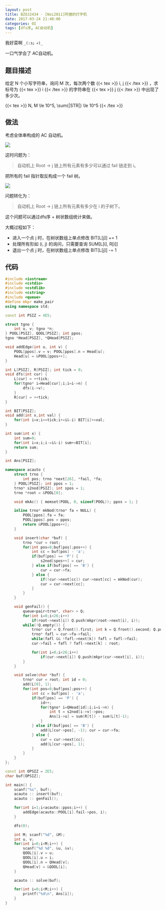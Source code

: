```yaml
---
layout: post
title: BZOJ2434 - [Noi2011]阿狸的打字机
date: 2017-03-24 21:40:00
categories: OI
tags: [dfs序, AC自动机]
---
```


我好菜啊 `_(:з」∠)_`

一口气学会了 AC自动机。

## 题目描述

给定 N 个小写字符串，询问 M 次，每次两个数 {{< tex >}} i, j {{< /tex >}} ，求标号为 {{< tex >}} i {{< /tex >}} 的字符串在
{{< tex >}} j {{< /tex >}} 中出现了多少次。

{{< tex >}} N, M \le 10^5, \sum{|STR|} \le 10^5 {{< /tex >}}

## 做法

考虑全体串构成的 AC 自动机。

![](http://ww1.sinaimg.cn/large/0060lm7Tgy1fdy98q7xp6j305208ft8u.jpg)

这时问题为：

> 自动机上 Root -> j 链上所有元素有多少可以通过 fail 链走到 i。

把所有的 fail 指针取反构成一个 fail 树。

![](http://ww1.sinaimg.cn/large/0060lm7Tgy1fdy99cvp7wj305208ft8s.jpg)

问题转化为：

> 自动机上 Root -> j 链上所有元素有多少在 i 的子树下。

这个问题可以通过dfs序 + 树状数组统计来做。

大概过程如下：
+ 进入一个点 j 时，在树状数组上单点修改 BIT[L[j]] +=  1   
+ 处理所有形如 (i, j) 的询问，只需要查询 SUM[L[i], R[i]]   
+ 退出一个点 j 时，在树状数组上单点修改 BIT[L[j]] -= 1   

## 代码

```cpp
#include <iostream>
#include <cstdio>
#include <cstdlib>
#include <cstring>
#include <queue>
#define mkpr make_pair
using namespace std;

const int PSIZ = 4E5;

struct tgno {
    int u, v; tgno *n;
} POOL[PSIZ], QOOL[PSIZ]; int ppos;
tgno *Head[PSIZ], *QHead[PSIZ];

void addEdge(int u, int v) {
    POOL[ppos].v = v; POOL[ppos].n = Head[u];
    Head[u] = &POOL[ppos++];
}

int L[PSIZ], R[PSIZ]; int tick = 0;
void dfs(int cur) {
    L[cur] = ++tick;
    for(tgno* i=Head[cur];i;i=i->n) {
        dfs(i->v);
    }
    R[cur] = ++tick;
}

int BIT[PSIZ];
void add(int x,int val) {
    for(int i=x;i<=tick;i+=i&-i) BIT[i]+=val;
}

int sum(int x) {
    int sum=0;
    for(int i=x;i;i-=i&-i) sum+=BIT[i];
    return sum;
}

int Ans[PSIZ];

namespace acauto {
    struct trno {
        int pos; trno *next[26], *fail, *fa;
    } POOL[PSIZ]; int ppos = 1;
    trno* s2nod[PSIZ]; int spos = 1;
    trno *root = &POOL[0];

    void mkAc() { memset(POOL, 0, sizeof(POOL)); ppos = 1; }

    inline trno* mkNod(trno* fa = NULL) {
        POOL[ppos].fa = fa;
        POOL[ppos].pos = ppos;
        return &POOL[ppos++];
    }

    void insert(char *buf) {
        trno *cur = root;
        for(int pos=0;buf[pos];pos++) {
            int cc = buf[pos] - 'a';
            if(buf[pos] == 'P') {
                s2nod[spos++] = cur;
            } else if(buf[pos] == 'B') {
                cur = cur->fa;
            } else {
                if(!cur->next[cc]) cur->next[cc] = mkNod(cur);
                cur = cur->next[cc];
            }
        }
    }

    void genFail() {
        queue<pair<trno*, char> > Q;
        for(int i=0;i<26;i++)
            if(root->next[i]) Q.push(mkpr(root->next[i], i));
        while(!Q.empty()) {
            trno* cur = Q.front().first; int k = Q.front().second; Q.pop();
            trno* fafl = cur->fa->fail;
            while(fafl && !fafl->next[k]) fafl = fafl->fail;
            cur->fail = fafl ? fafl->next[k] : root;

            for(int i=0;i<26;i++)
                if(cur->next[i]) Q.push(mkpr(cur->next[i], i));
        }
    }

    void solve(char *buf) {
        trno* cur = root; int id = 0;
        add(L[0], 1);
        for(int pos=0;buf[pos];pos++) {
            int cc = buf[pos] - 'a';
            if(buf[pos] == 'P') {
                id++;
                for(tgno* i=QHead[id];i;i=i->n) {
                    int t = s2nod[i->v]->pos;
                    Ans[i->u] = sum(R[t]) - sum(L[t]-1);
                }
            } else if(buf[pos] == 'B') {
                add(L[cur->pos], -1); cur = cur->fa;
            } else {
                cur = cur->next[cc];
                add(L[cur->pos], 1);
            }
        }
    }
};

const int OPSIZ = 2E5;
char buf[OPSIZ];

int main() {
    scanf("%s", buf);
    acauto :: insert(buf);
    acauto :: genFail();

    for(int i=1;i<acauto::ppos;i++) {
        addEdge(acauto::POOL[i].fail->pos, i);
    }

    dfs(0);

    int M; scanf("%d", &M);
    int u, v;
    for(int i=0;i<M;i++) {
        scanf("%d %d", &u, &v);
        QOOL[i].v = u;
        QOOL[i].u = i;
        QOOL[i].n = QHead[v];
        QHead[v] = &QOOL[i];
    }

    acauto :: solve(buf);

    for(int i=0;i<M;i++) {
        printf("%d\n", Ans[i]);
    }
}
```
